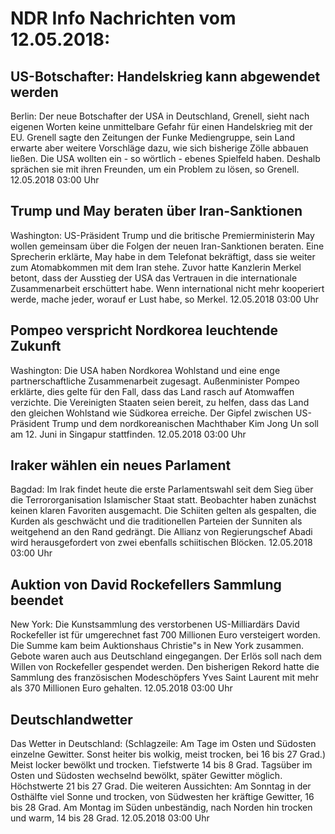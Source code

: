 # NDR Info Nachrichten vom 12.05.2018:


## US-Botschafter: Handelskrieg kann abgewendet werden
Berlin: Der neue Botschafter der USA in Deutschland, Grenell, sieht nach eigenen Worten keine unmittelbare Gefahr für einen Handelskrieg mit der EU. Grenell sagte den Zeitungen der Funke Mediengruppe, sein Land erwarte aber weitere Vorschläge dazu, wie sich bisherige Zölle abbauen ließen. Die USA wollten ein - so wörtlich - ebenes Spielfeld haben. Deshalb sprächen sie mit ihren Freunden, um ein Problem zu lösen, so Grenell. 12.05.2018 03:00 Uhr 

## Trump und May beraten über Iran-Sanktionen
Washington: US-Präsident Trump und die britische Premierministerin May wollen gemeinsam über die Folgen der neuen Iran-Sanktionen beraten. Eine Sprecherin erklärte, May habe in dem Telefonat bekräftigt, dass sie weiter zum Atomabkommen mit dem Iran stehe. Zuvor hatte Kanzlerin Merkel betont, dass der Ausstieg der USA das Vertrauen in die internationale Zusammenarbeit erschüttert habe. Wenn international nicht mehr kooperiert werde, mache jeder, worauf er Lust habe, so Merkel. 12.05.2018 03:00 Uhr 

## Pompeo verspricht Nordkorea leuchtende Zukunft
Washington: Die USA haben Nordkorea Wohlstand und eine enge partnerschaftliche Zusammenarbeit zugesagt. Außenminister Pompeo erklärte, dies gelte für den Fall, dass das Land rasch auf Atomwaffen verzichte. Die Vereinigten Staaten seien bereit, zu helfen, dass das Land den gleichen Wohlstand wie Südkorea erreiche. Der Gipfel zwischen US-Präsident Trump und dem nordkoreanischen Machthaber Kim Jong Un soll am 12. Juni in Singapur stattfinden. 12.05.2018 03:00 Uhr 

## Iraker wählen ein neues Parlament
Bagdad: Im Irak findet heute die erste Parlamentswahl seit dem Sieg über die Terrororganisation Islamischer Staat statt. Beobachter haben zunächst keinen klaren Favoriten ausgemacht. Die Schiiten gelten als gespalten, die Kurden als geschwächt und die traditionellen Parteien der Sunniten als weitgehend an den Rand gedrängt. Die Allianz von Regierungschef Abadi wird herausgefordert von zwei ebenfalls schiitischen Blöcken. 12.05.2018 03:00 Uhr 

## Auktion von David Rockefellers Sammlung beendet
New York: Die Kunstsammlung des verstorbenen US-Milliardärs David Rockefeller ist für umgerechnet fast 700 Millionen Euro versteigert worden. Die Summe kam beim Auktionshaus Christie"s in New York zusammen. Gebote waren auch aus Deutschland eingegangen. Der Erlös soll nach dem Willen von Rockefeller gespendet werden. Den bisherigen Rekord hatte die Sammlung des französischen Modeschöpfers Yves Saint Laurent mit mehr als 370 Millionen Euro gehalten. 12.05.2018 03:00 Uhr 

## Deutschlandwetter
Das Wetter in Deutschland:
(Schlagzeile: Am Tage im Osten und Südosten einzelne Gewitter. Sonst heiter bis wolkig, meist trocken, bei 16 bis 27 Grad.) Meist locker bewölkt und trocken. Tiefstwerte 14 bis 8 Grad. Tagsüber im Osten und Südosten wechselnd bewölkt, später Gewitter möglich. Höchstwerte 21 bis 27 Grad. Die weiteren Aussichten: Am Sonntag in der Osthälfte viel Sonne und trocken, von Südwesten her kräftige Gewitter, 16 bis 28 Grad. Am Montag im Süden unbeständig, nach Norden hin trocken und warm, 14 bis 28 Grad. 12.05.2018 03:00 Uhr 
